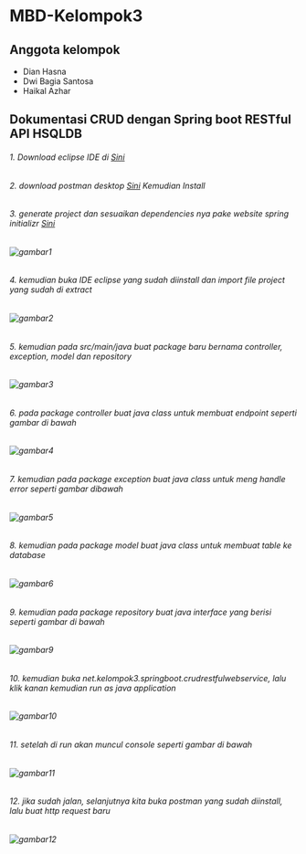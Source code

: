 # MBD-Kelompok3

## Anggota kelompok
- Dian Hasna
- Dwi Bagia Santosa
- Haikal Azhar

## Dokumentasi CRUD dengan Spring boot RESTful API HSQLDB

###### 1. Download eclipse IDE di [Sini](https://www.postman.com/downloads/)
###### 2. download postman desktop [Sini](https://www.postman.com/downloads/) Kemudian Install
###### 3. generate project dan sesuaikan dependencies nya pake website spring initializr [Sini](https://start.spring.io/)
###### ![gambar1](https://github.com/DwiBagiaSantosa/MBD-Kelompok3/blob/main/Dokumentasi/WhatsApp%20Image%202022-12-16%20at%205.17.58%20PM.jpeg)
###### 4. kemudian buka IDE eclipse yang sudah diinstall dan import file project yang sudah di extract 
###### ![gambar2](https://github.com/DwiBagiaSantosa/MBD-Kelompok3/blob/main/Dokumentasi/eclipse.png)
###### 5. kemudian pada src/main/java buat package baru bernama controller, exception, model dan repository
###### ![gambar3](https://github.com/DwiBagiaSantosa/MBD-Kelompok3/blob/main/Dokumentasi/buatpackage.png)
###### 6. pada package controller buat java class untuk membuat endpoint seperti gambar di bawah
###### ![gambar4](https://github.com/DwiBagiaSantosa/MBD-Kelompok3/blob/main/Dokumentasi/package%20controller.png)
###### 7. kemudian pada package exception buat java class untuk meng handle error seperti gambar dibawah
###### ![gambar5](https://github.com/DwiBagiaSantosa/MBD-Kelompok3/blob/main/Dokumentasi/package%20exception.png)
###### 8. kemudian pada package model buat java class untuk membuat table ke database
###### ![gambar6](https://github.com/DwiBagiaSantosa/MBD-Kelompok3/blob/main/Dokumentasi/package%20model.png)
###### 9. kemudian pada package repository buat java interface yang berisi seperti gambar di bawah
###### ![gambar9](https://github.com/DwiBagiaSantosa/MBD-Kelompok3/blob/main/Dokumentasi/gambar9.png)
###### 10. kemudian buka net.kelompok3.springboot.crudrestfulwebservice, lalu klik kanan kemudian run as java application
###### ![gambar10](https://github.com/DwiBagiaSantosa/MBD-Kelompok3/blob/main/Dokumentasi/gambar10.png)
###### 11. setelah di run akan muncul console seperti gambar di bawah
###### ![gambar11](https://github.com/DwiBagiaSantosa/MBD-Kelompok3/blob/main/Dokumentasi/gambar11.png)
###### 12. jika sudah jalan, selanjutnya kita buka postman yang sudah diinstall, lalu buat http request baru
###### ![gambar12](https://github.com/DwiBagiaSantosa/MBD-Kelompok3/blob/main/Dokumentasi/gambar12.png)
